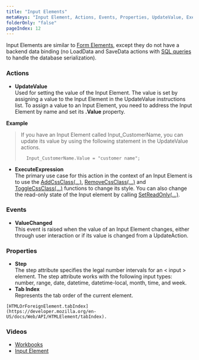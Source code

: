 ```yaml
---
title: "Input Elements"
metaKeys: "Input Element, Actions, Events, Properties, UpdateValue, ExecuteExpression, ValueChanged, step, tab Index"
folderOnly: "false"
pageIndex: 12
---
```




Input Elements are similar to [Form Elements](formelements.md), except they do not have a backend data binding (no LoadData and SaveData actions with [SQL queries](../../sqlreports/dataqueries.md) to handle the database serialization).

### Actions

*	**UpdateValue**  
Used for setting the value of the Input Element. The value is set by assigning a value to the Input Element in the UpdateValue instructions list. To assign a value to an Input Element, you need to address the Input Element by name and set its **.Value** property.


**Example**
>
>If you have an Input Element called Input_CustomerName, you can update its value by using the following statement in the UpdateValue actions.
>
>       Input_CustomerName.Value = "customer name";



*	**ExecuteExpression**  
The primary use case for this action in the context of an Input Element is to use the [AddCssClass(…)](../programmingmodel/instructions/cssclass.md), [RemoveCssClass(…)](../programmingmodel/instructions/cssclass.md) and [ToggleCssClass(…)](../programmingmodel/instructions/cssclass.md) functions to change its style.
You can also change the read-only state of the Input element by calling [SetReadOnly(…)](../programmingmodel/instructions/setreadonly.md).

### Events

*	**ValueChanged**  
This event is raised when the value of an Input Element changes, either through user interaction or if its value is changed from a UpdateAction.

### Properties

*	**Step**  
The step attribute specifies the legal number intervals for an < input > element.
The step attribute works with the following input types: number, range, date, datetime, datetime-local, month, time, and week.
*	**Tab Index**  
Represents the tab order of the current element. 

```
[HTMLOrForeignElement.tabIndex]
(https://developer.mozilla.org/en-US/docs/Web/API/HTMLElement/tabIndex).
```



### Videos

* [Workbooks](../../../videos/workbooks.md)
* [Input Element](https://profitbasedocs.blob.core.windows.net/videos/Workbook%20-%20Input%20Element.mp4)